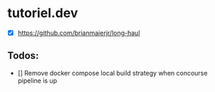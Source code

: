 # tutoriel.dev #
* [x] https://github.com/brianmaierjr/long-haul


## Todos:
- [] Remove docker compose local build strategy when concourse pipeline is up